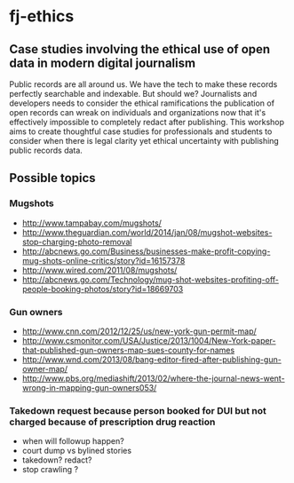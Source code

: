 fj-ethics
=========

## Case studies involving the ethical use of open data in modern digital journalism

Public records are all around us. We have the tech to make these records perfectly searchable and indexable. But should we? Journalists and developers needs to consider the ethical ramifications the publication of open records can wreak on individuals and organizations now that it's effectively impossible to completely redact after publishing. This workshop aims to create thoughtful case studies for professionals and students to consider when there is legal clarity yet ethical uncertainty with publishing public records data.

## Possible topics

### Mugshots

* http://www.tampabay.com/mugshots/
* http://www.theguardian.com/world/2014/jan/08/mugshot-websites-stop-charging-photo-removal
* http://abcnews.go.com/Business/businesses-make-profit-copying-mug-shots-online-critics/story?id=16157378
* http://www.wired.com/2011/08/mugshots/
* http://abcnews.go.com/Technology/mug-shot-websites-profiting-off-people-booking-photos/story?id=18669703

### Gun owners

* http://www.cnn.com/2012/12/25/us/new-york-gun-permit-map/
* http://www.csmonitor.com/USA/Justice/2013/1004/New-York-paper-that-published-gun-owners-map-sues-county-for-names
* http://www.wnd.com/2013/08/bang-editor-fired-after-publishing-gun-owner-map/
* http://www.pbs.org/mediashift/2013/02/where-the-journal-news-went-wrong-in-mapping-gun-owners053/

### Takedown request because person booked for DUI but not charged because of prescription drug reaction

* when will followup happen?
* court dump vs bylined stories 
* takedown? redact? 
* stop crawling ?
